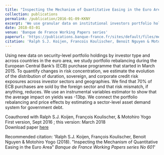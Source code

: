 ```yaml
---
title: "Inspecting the Mechanism of Quantitative Easing in the Euro Area"
collection: publications
permalink: /publication/2016-01-09-KKNY
excerpt: 'We use granular data on institutional investors portfolio holdings to asses the rebalancing channel at play in response to the ECB asset purchase program (R&R in Journal of Financial Economics)'
date: 2018-03-01
venue: 'Banque de France Working Papers series'
paperurl: 'https://publications.banque-france.fr/sites/default/files/medias/documents/wp601.pdf'
citation: 'Ralph S.J. Koijen, Francois Koulischer, Benoit Nguyen & Motohiro Yogo (2018). &quot;Inspecting the Mechanism of Quantitative Easing in the Euro Area&quot; <i> Banque de France Working Papers series No 601</i>'
---
```


Using new data on security-level portfolio holdings by investor type and across countries in
the euro area, we study portfolio rebalancing during the European Central Bank’s (ECB)
purchase programme that started in March 2015. To quantify changes in risk
concentration, we estimate the evolution of the distribution of duration, sovereign, and
corporate credit risk exposures across investor sectors and geographies. We find that 70%
of ECB purchases are sold by the foreign sector and that risk mismatch, if anything,
reduces. We use an instrumental variables estimator to show that the average impact on
yields was -13bp. We connect the portfolio rebalancing and price effects by estimating a
sector-level asset demand system for government debt.

Coauthored with Ralph S.J. Koijen, François Koulischer, & Motohiro Yogo  
First version, Sept 2016 ; this version: March 2018  
Download paper [here](https://publications.banque-france.fr/sites/default/files/medias/documents/wp601.pdf)

Recommended citation: 'Ralph S.J. Koijen, François Koulischer, Benoit Nguyen & Motohiro Yogo (2018). &quot;Inspecting the Mechanism of Quantitative Easing in the Euro Area&quot; <i> Banque de France Working Papers series No 601</i>'
